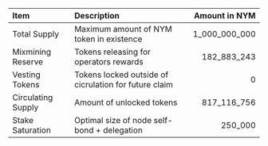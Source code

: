 | **Item**           | **Description**                                       |   **Amount in NYM** |
|:-------------------|:------------------------------------------------------|--------------------:|
| Total Supply       | Maximum amount of NYM token in existence              |       1_000_000_000 |
| Mixmining Reserve  | Tokens releasing for operators rewards                |         182_883_243 |
| Vesting Tokens     | Tokens locked outside of cicrulation for future claim |                   0 |
| Circulating Supply | Amount of unlocked tokens                             |         817_116_756 |
| Stake Saturation   | Optimal size of node self-bond + delegation           |             250_000 |
